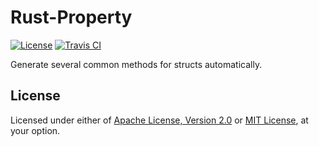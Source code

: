 # Rust-Property

[![License]](#license)
[![Travis CI]](https://travis-ci.com/yangby-cryptape/rust-property)

Generate several common methods for structs automatically.

[License]: https://img.shields.io/badge/License-Apache--2.0%20OR%20MIT-blue.svg
[Travis CI]: https://img.shields.io/travis/com/yangby-cryptape/rust-property.svg

## License

Licensed under either of [Apache License, Version 2.0] or [MIT License], at
your option.

[Apache License, Version 2.0]: LICENSE-APACHE
[MIT License]: LICENSE-MIT
